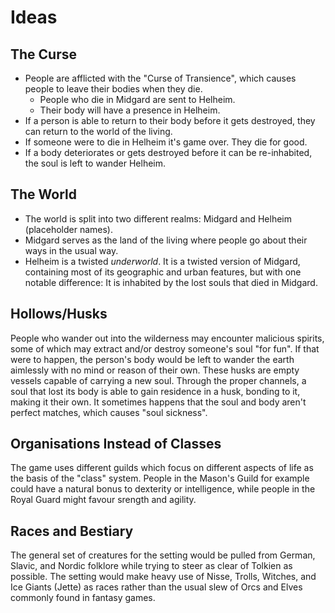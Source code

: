 # Ideas
## The Curse
* People are afflicted with the "Curse of Transience", which causes people to leave their bodies when they die.
  * People who die in Midgard are sent to Helheim.
  * Their body will have a presence in Helheim.
* If a person is able to return to their body before it gets destroyed, they can return to the world of the living.
* If someone were to die in Helheim it's game over. They die for good.
* If a body deteriorates or gets destroyed before it can be re-inhabited, the soul is left to wander Helheim.
## The World
* The world is split into two different realms: Midgard and Helheim (placeholder names).
* Midgard serves as the land of the living where people go about their ways in the usual way.
* Helheim is a twisted _underworld_.
  It is a twisted version of Midgard, containing most of its geographic and urban features, but with one notable difference: It is inhabited by the lost souls that died in Midgard.
## Hollows/Husks
People who wander out into the wilderness may encounter malicious spirits, some of which may extract and/or destroy someone's soul "for fun".
If that were to happen, the person's body would be left to wander the earth aimlessly with no mind or reason of their own.
These husks are empty vessels capable of carrying a new soul.
Through the proper channels, a soul that lost its body is able to gain residence in a husk, bonding to it, making it their own.
It sometimes happens that the soul and body aren't perfect matches, which causes "soul sickness".
## Organisations Instead of Classes
The game uses different guilds which focus on different aspects of life as the basis of the "class" system.
People in the Mason's Guild for example could have a natural bonus to dexterity or intelligence, while people in the Royal Guard might favour srength and agility.
## Races and Bestiary
The general set of creatures for the setting would be pulled from German, Slavic, and Nordic folklore while trying to steer as clear of Tolkien as possible.
The setting would make heavy use of Nisse, Trolls, Witches, and Ice Giants (Jette) as races rather than the usual slew of Orcs and Elves commonly found in fantasy games.